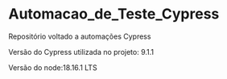 # Automacao_de_Teste_Cypress
Repositório voltado a automações Cypress 

Versão do Cypress utilizada no projeto: 9.1.1

Versão do node:18.16.1 LTS 
